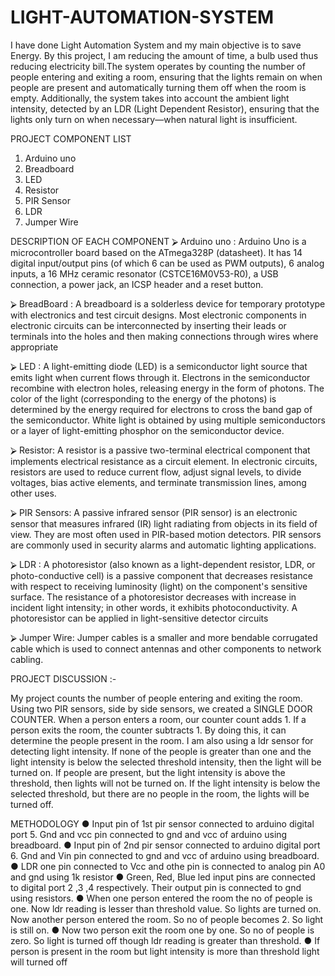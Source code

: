 # LIGHT-AUTOMATION-SYSTEM
I have done Light Automation System and my main objective is to save Energy. By this project, I am reducing the amount of time, a bulb used thus reducing electricity bill.The system operates by counting the number of people entering and exiting a room, ensuring that the lights remain on when people are present and automatically turning them off when the room is empty. Additionally, the system takes into account the ambient light intensity, detected by an LDR (Light Dependent Resistor), ensuring that the lights only turn on when necessary—when natural light is insufficient. 

PROJECT COMPONENT LIST
1. Arduino uno
2. Breadboard
3. LED
4. Resistor
5. PIR Sensor
6. LDR 
7. Jumper Wire

DESCRIPTION OF EACH COMPONENT
⮚	Arduino uno : Arduino Uno is a microcontroller board based on the ATmega328P (datasheet). It has 14 digital input/output pins (of which 6 can be used as PWM outputs), 6 analog inputs, a 16 MHz ceramic resonator (CSTCE16M0V53-R0), a USB connection, a power jack, an ICSP header and a reset button. 

⮚	BreadBoard  : A breadboard is a solderless device for temporary prototype with electronics and test circuit designs. Most electronic components in electronic circuits can be interconnected by inserting their leads or terminals into the holes and then making connections through wires where appropriate

⮚	LED : A light-emitting diode (LED) is a semiconductor light source that emits light when current flows through it. Electrons in the semiconductor recombine with electron holes, releasing energy in the form of photons. The color of the light (corresponding to the energy of the photons) is determined by the energy required for electrons to cross the band gap of the semiconductor. White light is obtained by using multiple semiconductors or a layer of light-emitting phosphor on the semiconductor device.

⮚	Resistor: A resistor is a passive two-terminal electrical component that implements electrical resistance as a circuit element. In electronic circuits, resistors are used to reduce current flow, adjust signal levels, to divide voltages, bias active elements, and terminate transmission lines, among other uses. 

⮚	PIR Sensors: A passive infrared sensor (PIR sensor) is an electronic sensor that measures infrared (IR) light radiating from objects in its field of view. They are most often used in PIR-based motion detectors. PIR sensors are commonly used in security alarms and automatic lighting applications. 

⮚	LDR : A photoresistor (also known as a light-dependent resistor, LDR, or photo-conductive cell) is a passive component that decreases resistance with respect to receiving luminosity (light) on the component's sensitive surface. The resistance of a photoresistor decreases with increase in incident light intensity; in other words, it exhibits photoconductivity. A photoresistor can be applied in light-sensitive detector circuits

⮚	Jumper Wire: Jumper cables is a smaller and more bendable corrugated cable which is used to connect antennas and other components to network cabling.

PROJECT DISCUSSION :-

My project counts the number of people entering and exiting the room. Using two PIR sensors, side by side sensors, we created a SINGLE DOOR COUNTER. When a person enters a room, our counter count adds 1. If a person exits the room, the counter subtracts 1. By doing this, it can determine the people present in the room. I am also using a ldr sensor for detecting light intensity. If none of the people is greater than one and the light intensity is below the selected threshold intensity, then the light will be turned on. If people are present, but the light intensity is above the threshold, then lights will not be turned on. If the light intensity is below the selected threshold, but there are no people in the room, the lights will be turned off.

METHODOLOGY
●	Input pin of 1st pir sensor connected to arduino digital port 5. Gnd  and vcc pin connected to gnd and vcc of arduino using breadboard.
●	 Input pin of 2nd  pir sensor connected to arduino digital port 6. Gnd  and Vin pin connected to gnd and vcc of arduino using breadboard.
●	LDR one pin connected to Vcc and othe pin is connected to analog pin A0 and gnd using 1k resistor
●	Green, Red, Blue led input pins are connected to digital port 2 ,3 ,4 respectively. Their output pin is connected to gnd using resistors.
●	When one person entered the room the no of people is one. Now ldr reading is lesser than threshold value. So lights are turned on. Now another person entered the room. So no of people becomes 2. So light is still on. 
●	Now two person exit the room one by one. So no of people is zero. So light is turned off though ldr reading is greater than threshold. 
●	If  person is present in the room but light intensity is more than threshold light will turned off

